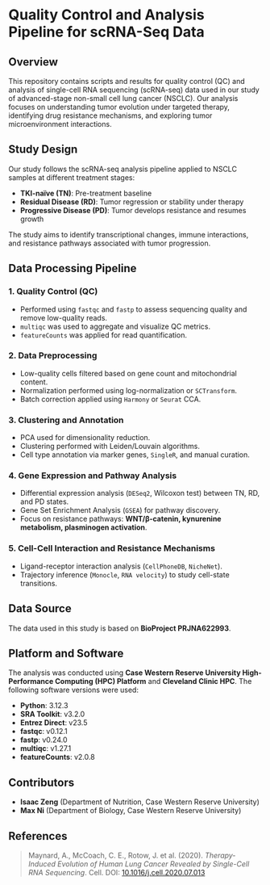 # Quality Control and Analysis Pipeline for scRNA-Seq Data

## Overview
This repository contains scripts and results for quality control (QC) and analysis of single-cell RNA sequencing (scRNA-seq) data used in our study of advanced-stage non-small cell lung cancer (NSCLC). Our analysis focuses on understanding tumor evolution under targeted therapy, identifying drug resistance mechanisms, and exploring tumor microenvironment interactions.

## Study Design
Our study follows the scRNA-seq analysis pipeline applied to NSCLC samples at different treatment stages:

- **TKI-naïve (TN)**: Pre-treatment baseline
- **Residual Disease (RD)**: Tumor regression or stability under therapy
- **Progressive Disease (PD)**: Tumor develops resistance and resumes growth

The study aims to identify transcriptional changes, immune interactions, and resistance pathways associated with tumor progression.

## Data Processing Pipeline
### 1. **Quality Control (QC)**
- Performed using `fastqc` and `fastp` to assess sequencing quality and remove low-quality reads.
- `multiqc` was used to aggregate and visualize QC metrics.
- `featureCounts` was applied for read quantification.

### 2. **Data Preprocessing**
- Low-quality cells filtered based on gene count and mitochondrial content.
- Normalization performed using log-normalization or `SCTransform`.
- Batch correction applied using `Harmony` or `Seurat` CCA.

### 3. **Clustering and Annotation**
- PCA used for dimensionality reduction.
- Clustering performed with Leiden/Louvain algorithms.
- Cell type annotation via marker genes, `SingleR`, and manual curation.

### 4. **Gene Expression and Pathway Analysis**
- Differential expression analysis (`DESeq2`, Wilcoxon test) between TN, RD, and PD states.
- Gene Set Enrichment Analysis (`GSEA`) for pathway discovery.
- Focus on resistance pathways: **WNT/β-catenin, kynurenine metabolism, plasminogen activation**.

### 5. **Cell-Cell Interaction and Resistance Mechanisms**
- Ligand-receptor interaction analysis (`CellPhoneDB`, `NicheNet`).
- Trajectory inference (`Monocle`, `RNA velocity`) to study cell-state transitions.

## Data Source
The data used in this study is based on **BioProject PRJNA622993**.

## Platform and Software
The analysis was conducted using **Case Western Reserve University High-Performance Computing (HPC) Platform** and **Cleveland Clinic HPC**. The following software versions were used:

- **Python**: 3.12.3
- **SRA Toolkit**: v3.2.0
- **Entrez Direct**: v23.5
- **fastqc**: v0.12.1
- **fastp**: v0.24.0
- **multiqc**: v1.27.1
- **featureCounts**: v2.0.8

## Contributors
- **Isaac Zeng** (Department of Nutrition, Case Western Reserve University)
- **Max Ni** (Department of Biology, Case Western Reserve University)

## References
> Maynard, A., McCoach, C. E., Rotow, J. et al. (2020). *Therapy-Induced Evolution of Human Lung Cancer Revealed by Single-Cell RNA Sequencing*. Cell. DOI: [10.1016/j.cell.2020.07.013](https://doi.org/10.1016/j.cell.2020.07.013)


